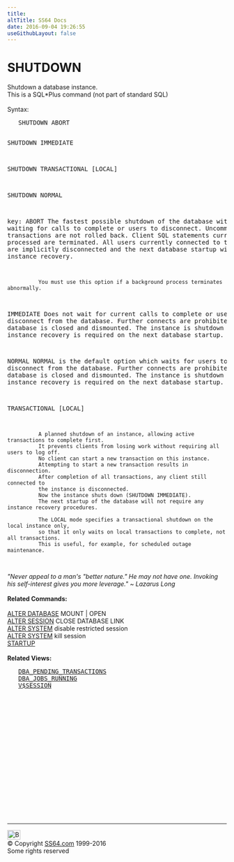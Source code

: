 ```yaml
---
title:
altTitle: SS64 Docs
date: 2016-09-04 19:26:55
useGithubLayout: false
---
```

<!-- #BeginLibraryItem "/Library/head_ora.lbi" --><!-- #EndLibraryItem --><h1>SHUTDOWN</h1> 
<p>Shutdown a database instance.<br>
  This is a SQL*Plus command (not part of standard SQL)<br>
  <br>
  Syntax:</p>
<pre>   SHUTDOWN ABORT

   SHUTDOWN IMMEDIATE

   SHUTDOWN TRANSACTIONAL [LOCAL]

   SHUTDOWN NORMAL

key:
   ABORT
              The fastest possible shutdown of the database without waiting for
              calls to complete or users to disconnect.
              Uncommitted transactions are not rolled back.
              Client SQL statements currently being processed are terminated.
              All users currently connected to the database are implicitly disconnected
              and the next database startup will require instance recovery.

              You must use this option if a background process terminates abnormally.

   IMMEDIATE
              Does not wait for current calls to complete or users to disconnect from
              the database.
              Further connects are prohibited.
              The database is closed and dismounted.
              The instance is shutdown and no instance recovery is required on the next database startup.

   NORMAL
              NORMAL is the default option which waits for users to disconnect from
              the database.
              Further connects are prohibited.
              The database is closed and dismounted.
              The instance is shutdown and no instance recovery is required on the next database startup.

   TRANSACTIONAL [LOCAL]

              A planned shutdown of an instance, allowing active transactions to complete first.
              It prevents clients from losing work without requiring all users to log off.
              No client can start a new transaction on this instance.
              Attempting to start a new transaction results in disconnection.
              After completion of all transactions, any client still connected to
              the instance is disconnected.
              Now the instance shuts down (SHUTDOWN IMMEDIATE).
              The next startup of the database will not require any instance recovery procedures.

              The LOCAL mode specifies a transactional shutdown on the local instance only,
              so that it only waits on local transactions to complete, not all transactions.
              This is useful, for example, for scheduled outage maintenance.
</pre>
<p><span class="quote"><i>"Never appeal to a man's "better nature." He may not have one.
Invoking his self-interest gives you more leverage." ~ Lazarus Long</i></span><b><br>
<br>
Related Commands:<br>
</b> <a href="database_a.html"><br>
ALTER DATABASE</a> MOUNT | OPEN<br>
<a href="session_a.html"> ALTER SESSION</a> CLOSE DATABASE LINK <br>
<a href="system_a.html">ALTER SYSTEM</a> disable restricted session <br>
<a href="system_a.html">ALTER SYSTEM</a> kill session <br>
<a href="startup.html">STARTUP</a> <br>
<br>
<b>Related Views:</b></p>
<pre>   <a href="../orad/DBA_PENDING_TRANSACTIONS.html">DBA_PENDING_TRANSACTIONS</a> 
   <a href="../orad/DBA_JOBS_RUNNING.html">DBA_JOBS_RUNNING</a>  
   <a href="../orav/V$SESSION.html">V$SESSION</a>

</pre><!-- #BeginLibraryItem "/Library/foot_ora.lbi" --><p><script async="" src="//pagead2.googlesyndication.com/pagead/js/adsbygoogle.js"></script>
<!-- oracle-footer -->
<ins class="adsbygoogle" style="display:inline-block;width:300px;height:250px" data-ad-client="ca-pub-6140977852749469" data-ad-slot="4275490898"></ins>
<script>
(adsbygoogle = window.adsbygoogle || []).push({});
</script></p>
<hr>
<div id="bl" class="footer"><a href="#"><img src="../images/top.png" width="30" height="22" alt="Back to the Top"></a></div>
<div id="br" class="footer, tagline">© Copyright <a href="http://ss64.com/">SS64.com</a> 1999-2016<br>
Some rights reserved</div><!-- #EndLibraryItem -->

